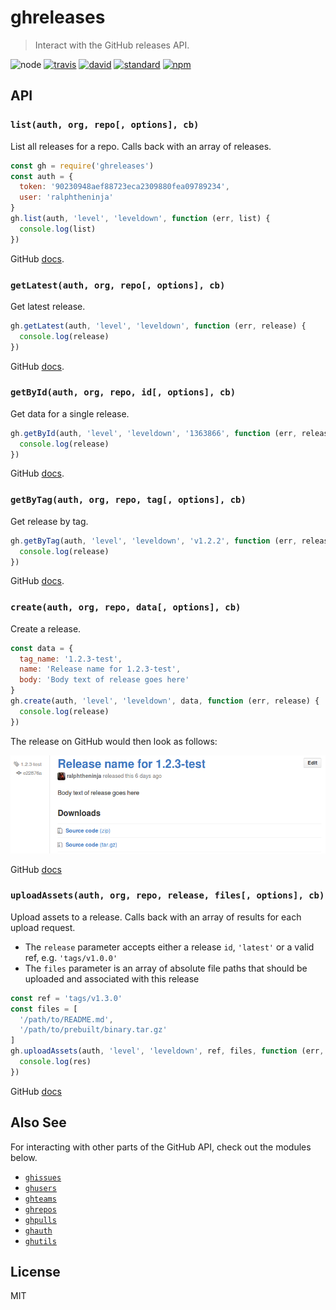 # ghreleases

> Interact with the GitHub releases API.

![node](https://img.shields.io/node/v/ghreleases.svg)
[![travis](https://secure.travis-ci.org/ralphtheninja/ghreleases.png)](http://travis-ci.org/ralphtheninja/ghreleases)
[![david](https://david-dm.org/ralphtheninja/ghreleases.svg)](https://david-dm.org/ralphtheninja/ghreleases)
[![standard](https://img.shields.io/badge/code%20style-standard-brightgreen.svg)](http://standardjs.com/)
[![npm](https://img.shields.io/npm/dm/ghreleases.svg)](https://www.npmjs.com/package/ghreleases)

## API

### `list(auth, org, repo[, options], cb)`

List all releases for a repo. Calls back with an array of releases.

```js
const gh = require('ghreleases')
const auth = {
  token: '90230948aef88723eca2309880fea09789234',
  user: 'ralphtheninja'
}
gh.list(auth, 'level', 'leveldown', function (err, list) {
  console.log(list)
})
```

GitHub [docs](https://developer.github.com/v3/repos/releases/#list-releases-for-a-repository).

### `getLatest(auth, org, repo[, options], cb)`

Get latest release.

```js
gh.getLatest(auth, 'level', 'leveldown', function (err, release) {
  console.log(release)
})
```

GitHub [docs](https://developer.github.com/v3/repos/releases/#get-the-latest-release).

### `getById(auth, org, repo, id[, options], cb)`

Get data for a single release.

```js
gh.getById(auth, 'level', 'leveldown', '1363866', function (err, release) {
  console.log(release)
})
```

GitHub [docs](https://developer.github.com/v3/repos/releases/#get-a-single-release).

### `getByTag(auth, org, repo, tag[, options], cb)`

Get release by tag.

```js
gh.getByTag(auth, 'level', 'leveldown', 'v1.2.2', function (err, release) {
  console.log(release)
})
```

GitHub [docs](https://developer.github.com/v3/repos/releases/#get-a-release-by-tag-name).

### `create(auth, org, repo, data[, options], cb)`

Create a release.

```js
const data = {
  tag_name: '1.2.3-test',
  name: 'Release name for 1.2.3-test',
  body: 'Body text of release goes here'
}
gh.create(auth, 'level', 'leveldown', data, function (err, release) {
  console.log(release)
})
```

The release on GitHub would then look as follows:

![1.2.3-test release](images/github-release.png?raw=true "1.2.3-test release")

GitHub [docs](https://developer.github.com/v3/repos/releases/#create-a-release)

### `uploadAssets(auth, org, repo, release, files[, options], cb)`

Upload assets to a release. Calls back with an array of results for each upload request.

* The `release` parameter accepts either a release `id`, `'latest'` or a valid ref, e.g. `'tags/v1.0.0'`
* The `files` parameter is an array of absolute file paths that should be uploaded and associated with this release

```js
const ref = 'tags/v1.3.0'
const files = [
  '/path/to/README.md',
  '/path/to/prebuilt/binary.tar.gz'
]
gh.uploadAssets(auth, 'level', 'leveldown', ref, files, function (err, res) {
  console.log(res)
})
```

GitHub [docs](https://developer.github.com/v3/repos/releases/#upload-a-release-asset)

## Also See

For interacting with other parts of the GitHub API, check out the modules below.

* [`ghissues`](https://github.com/rvagg/ghissues)
* [`ghusers`](https://github.com/rvagg/ghusers)
* [`ghteams`](https://github.com/rvagg/ghteams)
* [`ghrepos`](https://github.com/rvagg/ghrepos)
* [`ghpulls`](https://github.com/rvagg/ghpulls)
* [`ghauth`](https://github.com/rvagg/ghauth)
* [`ghutils`](https://github.com/rvagg/ghutils)

## License

MIT
